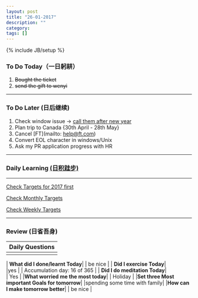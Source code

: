 ```yaml
---
layout: post
title: "26-01-2017"
description: ""
category: 
tags: []
---
```

{% include JB/setup %}

### To Do Today（一日躬耕）

1. <s>Bought the ticket</s>
2. <s>send the gift to wenyi</s>

---

### To Do Later (日后继续) 

1. Check window issue -> [call them after new year](http://neil526.tripod.com/) 
2. Plan trip to Canada  {30th April - 28th May}
3. Cancel [FT](mailto: help@ft.com)
4. Convert EOL character in windows/Unix 
5. Ask my PR application progress with HR

---

### Daily Learning [(日积跬步)](https://yitianxu.github.io/2017/01/05/learning-summary)


---

[Check Targets for 2017 first](https://yitianxu.github.io/2016/12/30/resolution-for-2017)

[Check Monthly Targets](https://yitianxu.github.io/pages/monthly%20targets/Monthly)

[Check Weekly Targets](https://yitianxu.github.io/pages/weekly%20targets/Weekly%20Targets) 

---

### Review (日省吾身)

| Daily Questions                   |                                           
|:----------------------------------|
|                                   |

| **What did I done/learnt Today**| 
|   be nice   |
| **Did I exercise Today**|          
|yes     |
| Accumulation day: 16 of 365   |
| **Did I do meditation Today**|          
| Yes    |
|**What worried me the most today**|
| Holiday                                |
|**Set three Most important Goals for tomorrow**|
|spending some time with family|
|**How can I make tomorrow better**|
| be nice                |